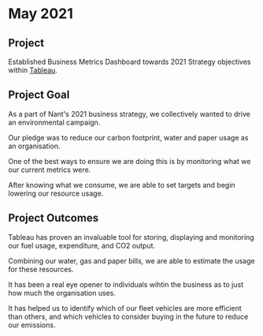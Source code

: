 # May 2021

## Project
Established Business Metrics Dashboard towards 2021 Strategy objectives within [Tableau](https://www.tableau.com/en-gb/products/cloud-bi).

## Project Goal
As a part of Nant's 2021 business strategy, we collectively wanted to drive an environmental campaign. 

Our pledge was to reduce our carbon footprint, water and paper usage as an organisation.

One of the best ways to ensure we are doing this is by monitoring what we our current metrics were.

After knowing what we consume, we are able to set targets and begin lowering our resource usage.

## Project Outcomes
Tableau has proven an invaluable tool for storing, displaying and monitoring our fuel usage, expenditure, and CO2 output.

Combining our water, gas and paper bills, we are able to estimate the usage for these resources.

It has been a real eye opener to individuals wihtin the business as to just how much the organisation uses.

It has helped us to identify which of our fleet vehicles are more efficient than others, and which vehicles to consider buying in the future to reduce our emissions.